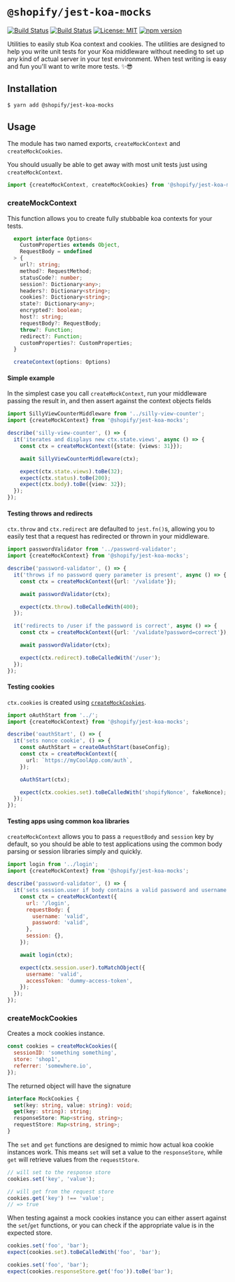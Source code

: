 # `@shopify/jest-koa-mocks`

[![Build Status](https://github.com/Shopify/quilt/workflows/Node-CI/badge.svg?branch=main)](https://github.com/Shopify/quilt/actions?query=workflow%3ANode-CI)
[![Build Status](https://github.com/Shopify/quilt/workflows/Ruby-CI/badge.svg?branch=main)](https://github.com/Shopify/quilt/actions?query=workflow%3ARuby-CI)
[![License: MIT](https://img.shields.io/badge/License-MIT-green.svg)](LICENSE.md) [![npm version](https://badge.fury.io/js/%40shopify%2Fjest-koa-mocks.svg)](https://badge.fury.io/js/%40shopify%2Fjest-koa-mocks)

Utilities to easily stub Koa context and cookies. The utilities are designed to help you write unit tests for your Koa middleware without needing to set up any kind of actual server in your test environment. When test writing is easy and fun you'll want to write more tests. ✨😎

## Installation

```bash
$ yarn add @shopify/jest-koa-mocks
```

## Usage

The module has two named exports, `createMockContext` and `createMockCookies`.

You should usually be able to get away with most unit tests just using `createMockContext`.

```js
import {createMockContext, createMockCookies} from '@shopify/jest-koa-mocks';
```

### createMockContext

This function allows you to create fully stubbable koa contexts for your tests.

```typescript
  export interface Options<
    CustomProperties extends Object,
    RequestBody = undefined
  > {
    url?: string;
    method?: RequestMethod;
    statusCode?: number;
    session?: Dictionary<any>;
    headers?: Dictionary<string>;
    cookies?: Dictionary<string>;
    state?: Dictionary<any>;
    encrypted?: boolean;
    host?: string;
    requestBody?: RequestBody;
    throw?: Function;
    redirect?: Function;
    customProperties?: CustomProperties;
  }

  createContext(options: Options)
```

#### Simple example

In the simplest case you call `createMockContext`, run your middleware passing the result in, and then assert against the context objects fields

```typescript
import SillyViewCounterMiddleware from '../silly-view-counter';
import {createMockContext} from '@shopify/jest-koa-mocks';

describe('silly-view-counter', () => {
  it('iterates and displays new ctx.state.views', async () => {
    const ctx = createMockContext({state: {views: 31}});

    await SillyViewCounterMiddleware(ctx);

    expect(ctx.state.views).toBe(32);
    expect(ctx.status).toBe(200);
    expect(ctx.body).toBe({view: 32});
  });
});
```

#### Testing throws and redirects

`ctx.throw` and `ctx.redirect` are defaulted to `jest.fn()`s, allowing you to easily test that a request has redirected or thrown in your middleware.

```typescript
import passwordValidator from '../password-validator';
import {createMockContext} from '@shopify/jest-koa-mocks';

describe('password-validator', () => {
  it('throws if no password query parameter is present', async () => {
    const ctx = createMockContext({url: '/validate'});

    await passwordValidator(ctx);

    expect(ctx.throw).toBeCalledWith(400);
  });

  it('redirects to /user if the password is correct', async () => {
    const ctx = createMockContext({url: '/validate?password=correct'});

    await passwordValidator(ctx);

    expect(ctx.redirect).toBeCalledWith('/user');
  });
});
```

#### Testing cookies

`ctx.cookies` is created using [`createMockCookies`](/README.md#createmockcookies).

```typescript
import oAuthStart from '../';
import {createMockContext} from '@shopify/jest-koa-mocks';

describe('oauthStart', () => {
  it('sets nonce cookie', () => {
    const oAuthStart = createOAuthStart(baseConfig);
    const ctx = createMockContext({
      url: `https://myCoolApp.com/auth`,
    });

    oAuthStart(ctx);

    expect(ctx.cookies.set).toBeCalledWith('shopifyNonce', fakeNonce);
  });
});
```

#### Testing apps using common koa libraries

`createMockContext` allows you to pass a `requestBody` and `session` key by default, so you should be able to test applications using the common body parsing or session libraries simply and quickly.

```javascript
import login from '../login';
import {createMockContext} from '@shopify/jest-koa-mocks';

describe('password-validator', () => {
  it('sets session.user if body contains a valid password and username', async () => {
    const ctx = createMockContext({
      url: '/login',
      requestBody: {
        username: 'valid',
        password: 'valid',
      },
      session: {},
    });

    await login(ctx);

    expect(ctx.session.user).toMatchObject({
      username: 'valid',
      accessToken: 'dummy-access-token',
    });
  });
});
```

### createMockCookies

Creates a mock cookies instance.

```javascript
const cookies = createMockCookies({
  sessionID: 'something something',
  store: 'shop1',
  referrer: 'somewhere.io',
});
```

The returned object will have the signature

```typescript
interface MockCookies {
  set(key: string, value: string): void;
  get(key: string): string;
  responseStore: Map<string, string>;
  requestStore: Map<string, string>;
}
```

The `set` and `get` functions are designed to mimic how actual koa cookie instances work. This means `set` will set a value to the `responseStore`, while `get` will retrieve values from the `requestStore`.

```javascript
// will set to the response store
cookies.set('key', 'value');

// will get from the request store
cookies.get('key') !== 'value';
// => true
```

When testing against a mock cookies instance you can either assert against the `set`/`get` functions, or you can check if the appropriate value is in the expected store.

```javascript
cookies.set('foo', 'bar');
expect(cookies.set).toBeCalledWith('foo', 'bar');
```

```javascript
cookies.set('foo', 'bar');
expect(cookies.responseStore.get('foo')).toBe('bar');
```
